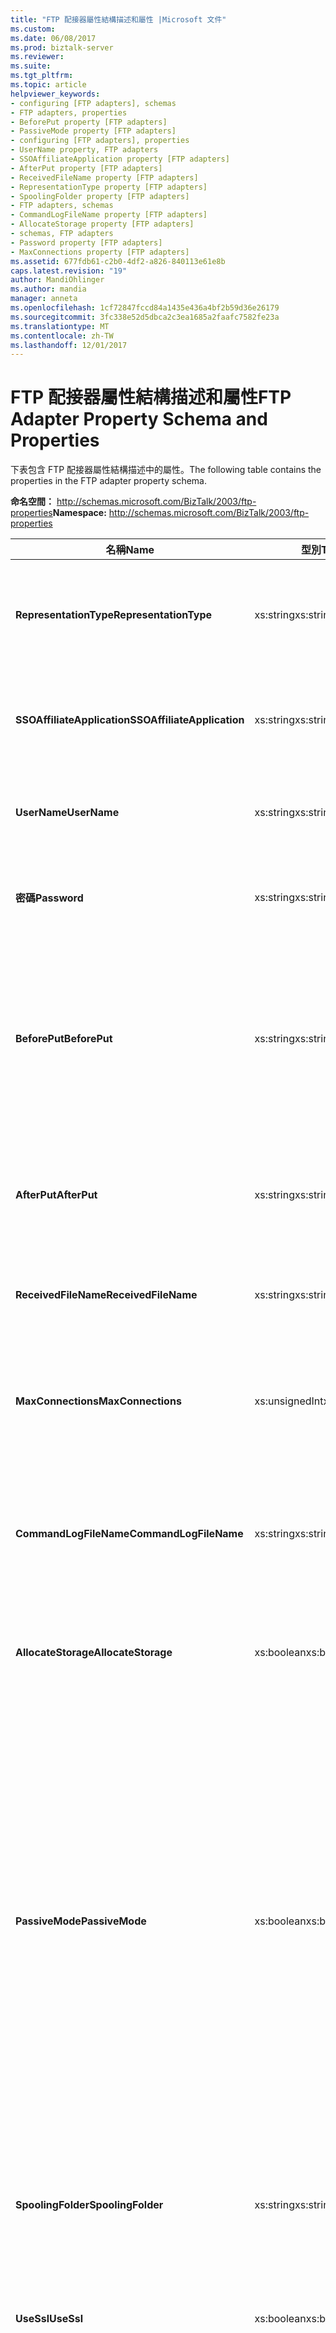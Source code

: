 ```yaml
---
title: "FTP 配接器屬性結構描述和屬性 |Microsoft 文件"
ms.custom: 
ms.date: 06/08/2017
ms.prod: biztalk-server
ms.reviewer: 
ms.suite: 
ms.tgt_pltfrm: 
ms.topic: article
helpviewer_keywords:
- configuring [FTP adapters], schemas
- FTP adapters, properties
- BeforePut property [FTP adapters]
- PassiveMode property [FTP adapters]
- configuring [FTP adapters], properties
- UserName property, FTP adapters
- SSOAffiliateApplication property [FTP adapters]
- AfterPut property [FTP adapters]
- ReceivedFileName property [FTP adapters]
- RepresentationType property [FTP adapters]
- SpoolingFolder property [FTP adapters]
- FTP adapters, schemas
- CommandLogFileName property [FTP adapters]
- AllocateStorage property [FTP adapters]
- schemas, FTP adapters
- Password property [FTP adapters]
- MaxConnections property [FTP adapters]
ms.assetid: 677fdb61-c2b0-4df2-a826-840113e61e8b
caps.latest.revision: "19"
author: MandiOhlinger
ms.author: mandia
manager: anneta
ms.openlocfilehash: 1cf72847fccd84a1435e436a4bf2b59d36e26179
ms.sourcegitcommit: 3fc338e52d5dbca2c3ea1685a2faafc7582fe23a
ms.translationtype: MT
ms.contentlocale: zh-TW
ms.lasthandoff: 12/01/2017
---
```

# <a name="ftp-adapter-property-schema-and-properties"></a><span data-ttu-id="de143-102">FTP 配接器屬性結構描述和屬性</span><span class="sxs-lookup"><span data-stu-id="de143-102">FTP Adapter Property Schema and Properties</span></span>
<span data-ttu-id="de143-103">下表包含 FTP 配接器屬性結構描述中的屬性。</span><span class="sxs-lookup"><span data-stu-id="de143-103">The following table contains the properties in the FTP adapter property schema.</span></span>  
  
 <span data-ttu-id="de143-104">**命名空間：** http://schemas.microsoft.com/BizTalk/2003/ftp-properties</span><span class="sxs-lookup"><span data-stu-id="de143-104">**Namespace:** http://schemas.microsoft.com/BizTalk/2003/ftp-properties</span></span>  
  
|<span data-ttu-id="de143-105">名稱</span><span class="sxs-lookup"><span data-stu-id="de143-105">Name</span></span>|<span data-ttu-id="de143-106">型別</span><span class="sxs-lookup"><span data-stu-id="de143-106">Type</span></span>|<span data-ttu-id="de143-107">Description</span><span class="sxs-lookup"><span data-stu-id="de143-107">Description</span></span>|  
|----------|----------|-----------------|  
|<span data-ttu-id="de143-108">**RepresentationType**</span><span class="sxs-lookup"><span data-stu-id="de143-108">**RepresentationType**</span></span>|<span data-ttu-id="de143-109">xs:string</span><span class="sxs-lookup"><span data-stu-id="de143-109">xs:string</span></span>|<span data-ttu-id="de143-110">指定 FTP 配接器如何傳送資料。</span><span class="sxs-lookup"><span data-stu-id="de143-110">Specifies how the FTP adapter sends data.</span></span><br /><br /> <span data-ttu-id="de143-111">**有效值：**二進位或 ASCII</span><span class="sxs-lookup"><span data-stu-id="de143-111">**Valid values:** binary or ASCII</span></span>|  
|<span data-ttu-id="de143-112">**SSOAffiliateApplication**</span><span class="sxs-lookup"><span data-stu-id="de143-112">**SSOAffiliateApplication**</span></span>|<span data-ttu-id="de143-113">xs:string</span><span class="sxs-lookup"><span data-stu-id="de143-113">xs:string</span></span>|<span data-ttu-id="de143-114">指定要用於 FTP 傳送埠的「企業單一登入」分支機構應用程式。</span><span class="sxs-lookup"><span data-stu-id="de143-114">Specifies the Enterprise Single Sign-On affiliate application to use on the FTP send port.</span></span>|  
|<span data-ttu-id="de143-115">**UserName**</span><span class="sxs-lookup"><span data-stu-id="de143-115">**UserName**</span></span>|<span data-ttu-id="de143-116">xs:string</span><span class="sxs-lookup"><span data-stu-id="de143-116">xs:string</span></span>|<span data-ttu-id="de143-117">指定傳送訊息時，用來登入 FTP 伺服器的使用者名稱。</span><span class="sxs-lookup"><span data-stu-id="de143-117">Specifies the user name to log on to the FTP server when sending messages.</span></span>|  
|<span data-ttu-id="de143-118">**密碼**</span><span class="sxs-lookup"><span data-stu-id="de143-118">**Password**</span></span>|<span data-ttu-id="de143-119">xs:string</span><span class="sxs-lookup"><span data-stu-id="de143-119">xs:string</span></span>|<span data-ttu-id="de143-120">指定傳送訊息時，用來登入 FTP 伺服器的密碼。</span><span class="sxs-lookup"><span data-stu-id="de143-120">Specifies the password to use when logging on to the FTP server when sending messages.</span></span>|  
|<span data-ttu-id="de143-121">**BeforePut**</span><span class="sxs-lookup"><span data-stu-id="de143-121">**BeforePut**</span></span>|<span data-ttu-id="de143-122">xs:string</span><span class="sxs-lookup"><span data-stu-id="de143-122">xs:string</span></span>|<span data-ttu-id="de143-123">指定檔案 PUT 之前要執行的 FTP 命令，例如要在 FTP 伺服器上變更預設值的命令。</span><span class="sxs-lookup"><span data-stu-id="de143-123">Specifies the FTP commands to run before the file PUT, such as commands to change default values on the FTP server.</span></span> <span data-ttu-id="de143-124">使用分號 (;) 來分隔命令。</span><span class="sxs-lookup"><span data-stu-id="de143-124">Separate commands with a semicolon (;).</span></span> <span data-ttu-id="de143-125">不需要開啟命令。</span><span class="sxs-lookup"><span data-stu-id="de143-125">No open command is required.</span></span>|  
|<span data-ttu-id="de143-126">**AfterPut**</span><span class="sxs-lookup"><span data-stu-id="de143-126">**AfterPut**</span></span>|<span data-ttu-id="de143-127">xs:string</span><span class="sxs-lookup"><span data-stu-id="de143-127">xs:string</span></span>|<span data-ttu-id="de143-128">指定檔案 PUT 後要執行的 FTP 命令。</span><span class="sxs-lookup"><span data-stu-id="de143-128">Specifies the FTP commands to run after the file PUT.</span></span> <span data-ttu-id="de143-129">使用分號 (;) 來分隔命令。</span><span class="sxs-lookup"><span data-stu-id="de143-129">Separate commands with a semicolon (;).</span></span>|  
|<span data-ttu-id="de143-130">**ReceivedFileName**</span><span class="sxs-lookup"><span data-stu-id="de143-130">**ReceivedFileName**</span></span>|<span data-ttu-id="de143-131">xs:string</span><span class="sxs-lookup"><span data-stu-id="de143-131">xs:string</span></span>|<span data-ttu-id="de143-132">指定 FTP 配接器從中讀取訊息之檔案的完整名稱。</span><span class="sxs-lookup"><span data-stu-id="de143-132">Specifies the full name of the file from which the FTP adapter reads the message.</span></span>|  
|<span data-ttu-id="de143-133">**MaxConnections**</span><span class="sxs-lookup"><span data-stu-id="de143-133">**MaxConnections**</span></span>|<span data-ttu-id="de143-134">xs:unsignedInt</span><span class="sxs-lookup"><span data-stu-id="de143-134">xs:unsignedInt</span></span>|<span data-ttu-id="de143-135">指定伺服器最多可以開啟的並行 FTP 連線數目。</span><span class="sxs-lookup"><span data-stu-id="de143-135">Specifies the maximum number of concurrent FTP connections that can be opened to the server.</span></span> <span data-ttu-id="de143-136">值為 0 時表示沒有限制。</span><span class="sxs-lookup"><span data-stu-id="de143-136">A value of 0 means no limit.</span></span>|  
|<span data-ttu-id="de143-137">**CommandLogFileName**</span><span class="sxs-lookup"><span data-stu-id="de143-137">**CommandLogFileName**</span></span>|<span data-ttu-id="de143-138">xs:string</span><span class="sxs-lookup"><span data-stu-id="de143-138">xs:string</span></span>|<span data-ttu-id="de143-139">指定要儲存一份可用來診斷錯誤條件時傳送或接收透過 FTP 檔案的記錄檔的位置。</span><span class="sxs-lookup"><span data-stu-id="de143-139">Specifies the location to save a copy of a log file that can be used to diagnose error conditions when sending or receiving files through FTP.</span></span>|  
|<span data-ttu-id="de143-140">**AllocateStorage**</span><span class="sxs-lookup"><span data-stu-id="de143-140">**AllocateStorage**</span></span>|<span data-ttu-id="de143-141">xs:boolean</span><span class="sxs-lookup"><span data-stu-id="de143-141">xs:boolean</span></span>|<span data-ttu-id="de143-142">此選項已被取代，在 BizTalk Server 中，不建議使用這個屬性。</span><span class="sxs-lookup"><span data-stu-id="de143-142">This option is deprecated in BizTalk Server and use of this property is discouraged.</span></span>|  
|<span data-ttu-id="de143-143">**PassiveMode**</span><span class="sxs-lookup"><span data-stu-id="de143-143">**PassiveMode**</span></span>|<span data-ttu-id="de143-144">xs:boolean</span><span class="sxs-lookup"><span data-stu-id="de143-144">xs:boolean</span></span>|<span data-ttu-id="de143-145">指定配接器與 FTP 伺服器之間的連接模式。</span><span class="sxs-lookup"><span data-stu-id="de143-145">Specifies the mode in which the adapter connects to the FTP server.</span></span><br /><br /> <span data-ttu-id="de143-146">在主動模式下，FTP 伺服器會連線到 FTP 配接器所開啟的連接埠。</span><span class="sxs-lookup"><span data-stu-id="de143-146">In active mode, the FTP server connects to a port opened by the FTP adapter.</span></span> <span data-ttu-id="de143-147">在被動模式下，FTP 配接器會連線到 FTP 伺服器所開啟的連接埠。</span><span class="sxs-lookup"><span data-stu-id="de143-147">In passive mode, the FTP adapter connects to a port opened by the FTP server.</span></span><br /><br /> <span data-ttu-id="de143-148">如果**PassiveMode**是 false，則配接器連接到 FTP 伺服器使用主動模式。</span><span class="sxs-lookup"><span data-stu-id="de143-148">If **PassiveMode** is false then the adapter connects to the FTP server using Active mode.</span></span> <span data-ttu-id="de143-149">此屬性的預設值是 false。</span><span class="sxs-lookup"><span data-stu-id="de143-149">The default value for this property is false.</span></span>|  
|<span data-ttu-id="de143-150">**SpoolingFolder**</span><span class="sxs-lookup"><span data-stu-id="de143-150">**SpoolingFolder**</span></span>|<span data-ttu-id="de143-151">xs:string</span><span class="sxs-lookup"><span data-stu-id="de143-151">xs:string</span></span>|<span data-ttu-id="de143-152">指定 FTP 伺服器上的暫存資料夾位置。</span><span class="sxs-lookup"><span data-stu-id="de143-152">Specifies the location for a temporary folder on the FTP server.</span></span> <span data-ttu-id="de143-153">使用此選項可確保從傳輸失敗復原。</span><span class="sxs-lookup"><span data-stu-id="de143-153">You use this to ensure recovery from a transfer failure.</span></span>|  
|<span data-ttu-id="de143-154">**UseSsl**</span><span class="sxs-lookup"><span data-stu-id="de143-154">**UseSsl**</span></span>|<span data-ttu-id="de143-155">xs:boolean</span><span class="sxs-lookup"><span data-stu-id="de143-155">xs:boolean</span></span>|<span data-ttu-id="de143-156">指定 FTP 配接器是否需使用 SSL 以和 FTPS 伺服器通訊。</span><span class="sxs-lookup"><span data-stu-id="de143-156">Specifies whether the FTP adapter must use SSL to communicate with the FTPS server.</span></span>|  
|<span data-ttu-id="de143-157">**UseDataProtection**</span><span class="sxs-lookup"><span data-stu-id="de143-157">**UseDataProtection**</span></span>|<span data-ttu-id="de143-158">xs:boolean</span><span class="sxs-lookup"><span data-stu-id="de143-158">xs:boolean</span></span>|<span data-ttu-id="de143-159">指定是否針對檔案傳輸使用 SSL 加密。</span><span class="sxs-lookup"><span data-stu-id="de143-159">Specifies whether SSL encryption is used for file transfers.</span></span> <span data-ttu-id="de143-160">如果配接器傳送或接收來自 FTPS 伺服器的資料檔時必須使用 SSL 加密，請選擇 True。</span><span class="sxs-lookup"><span data-stu-id="de143-160">Choose true if the adapter must use SSL encryption when it sends and receives data files from the FTPS server.</span></span> <span data-ttu-id="de143-161">若選擇 False，配接器會以純文字格式傳送和接收資料檔。</span><span class="sxs-lookup"><span data-stu-id="de143-161">Choose false for the adapter to send and receive data files as plaintext.</span></span>|  
|<span data-ttu-id="de143-162">**FtpsConnectionMode**</span><span class="sxs-lookup"><span data-stu-id="de143-162">**FtpsConnectionMode**</span></span>|<span data-ttu-id="de143-163">xs:string</span><span class="sxs-lookup"><span data-stu-id="de143-163">xs:string</span></span>|<span data-ttu-id="de143-164">指定與 FTP 伺服器建立的 SSL 連線模式。</span><span class="sxs-lookup"><span data-stu-id="de143-164">Specifies the mode of SSL connection made to the FTPS server.</span></span><br /><br /> <span data-ttu-id="de143-165">**有效值：**隱含或明確</span><span class="sxs-lookup"><span data-stu-id="de143-165">**Valid Values:** Implicit or Explicit</span></span>|  
|<span data-ttu-id="de143-166">**ClientCertificateHash**</span><span class="sxs-lookup"><span data-stu-id="de143-166">**ClientCertificateHash**</span></span>|<span data-ttu-id="de143-167">xs:string</span><span class="sxs-lookup"><span data-stu-id="de143-167">xs:string</span></span>|<span data-ttu-id="de143-168">指定必須用於安全通訊端層 (SSL) 交涉的用戶端憑證 SHA1 雜湊。</span><span class="sxs-lookup"><span data-stu-id="de143-168">Specifies the SHA1 hash of the client certificate that must be used in the Secure Sockets Layer (SSL) negotiation.</span></span><br /><br /> <span data-ttu-id="de143-169">系統會根據此雜湊，從用於執行 BizTalk 主控件執行個體之使用者帳戶的個人存放區挑選用戶端憑證。</span><span class="sxs-lookup"><span data-stu-id="de143-169">Based on this hash, the client certificate is picked up from the personal store of the user account under which the BizTalk host instance is running.</span></span>|  
  
## <a name="see-also"></a><span data-ttu-id="de143-170">請參閱</span><span class="sxs-lookup"><span data-stu-id="de143-170">See Also</span></span>  
 [<span data-ttu-id="de143-171">設定 FTP 配接器</span><span class="sxs-lookup"><span data-stu-id="de143-171">Configuring the FTP Adapter</span></span>](../core/configuring-the-ftp-adapter.md)
 
 [<span data-ttu-id="de143-172">FTP 配接器的最佳做法和建議</span><span class="sxs-lookup"><span data-stu-id="de143-172">Best practices and recommendations for the FTP Adapter</span></span>](../core/best-practices-and-recommendations-for-the-ftp-adapter.md)
 
 [<span data-ttu-id="de143-173">FTP 配接器</span><span class="sxs-lookup"><span data-stu-id="de143-173">FTP Adapter</span></span>](../core/ftp-adapter.md)